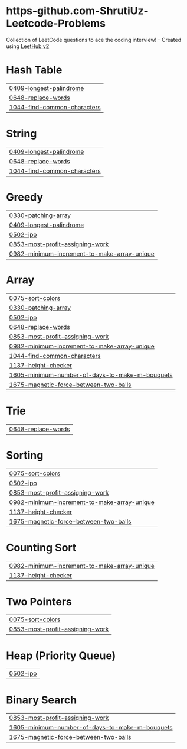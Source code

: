 # https-github.com-ShrutiUz-Leetcode-Problems
Collection of LeetCode questions to ace the coding interview! - Created using [LeetHub v2](https://github.com/arunbhardwaj/LeetHub-2.0)


# Hash Table
|  |
| ------- |
| [0409-longest-palindrome](https://github.com/ShrutiUz/https-github.com-ShrutiUz-Leetcode-Problems/tree/master/0409-longest-palindrome) |
| [0648-replace-words](https://github.com/ShrutiUz/https-github.com-ShrutiUz-Leetcode-Problems/tree/master/0648-replace-words) |
| [1044-find-common-characters](https://github.com/ShrutiUz/https-github.com-ShrutiUz-Leetcode-Problems/tree/master/1044-find-common-characters) |
# String
|  |
| ------- |
| [0409-longest-palindrome](https://github.com/ShrutiUz/https-github.com-ShrutiUz-Leetcode-Problems/tree/master/0409-longest-palindrome) |
| [0648-replace-words](https://github.com/ShrutiUz/https-github.com-ShrutiUz-Leetcode-Problems/tree/master/0648-replace-words) |
| [1044-find-common-characters](https://github.com/ShrutiUz/https-github.com-ShrutiUz-Leetcode-Problems/tree/master/1044-find-common-characters) |
# Greedy
|  |
| ------- |
| [0330-patching-array](https://github.com/ShrutiUz/https-github.com-ShrutiUz-Leetcode-Problems/tree/master/0330-patching-array) |
| [0409-longest-palindrome](https://github.com/ShrutiUz/https-github.com-ShrutiUz-Leetcode-Problems/tree/master/0409-longest-palindrome) |
| [0502-ipo](https://github.com/ShrutiUz/https-github.com-ShrutiUz-Leetcode-Problems/tree/master/0502-ipo) |
| [0853-most-profit-assigning-work](https://github.com/ShrutiUz/https-github.com-ShrutiUz-Leetcode-Problems/tree/master/0853-most-profit-assigning-work) |
| [0982-minimum-increment-to-make-array-unique](https://github.com/ShrutiUz/https-github.com-ShrutiUz-Leetcode-Problems/tree/master/0982-minimum-increment-to-make-array-unique) |
# Array
|  |
| ------- |
| [0075-sort-colors](https://github.com/ShrutiUz/https-github.com-ShrutiUz-Leetcode-Problems/tree/master/0075-sort-colors) |
| [0330-patching-array](https://github.com/ShrutiUz/https-github.com-ShrutiUz-Leetcode-Problems/tree/master/0330-patching-array) |
| [0502-ipo](https://github.com/ShrutiUz/https-github.com-ShrutiUz-Leetcode-Problems/tree/master/0502-ipo) |
| [0648-replace-words](https://github.com/ShrutiUz/https-github.com-ShrutiUz-Leetcode-Problems/tree/master/0648-replace-words) |
| [0853-most-profit-assigning-work](https://github.com/ShrutiUz/https-github.com-ShrutiUz-Leetcode-Problems/tree/master/0853-most-profit-assigning-work) |
| [0982-minimum-increment-to-make-array-unique](https://github.com/ShrutiUz/https-github.com-ShrutiUz-Leetcode-Problems/tree/master/0982-minimum-increment-to-make-array-unique) |
| [1044-find-common-characters](https://github.com/ShrutiUz/https-github.com-ShrutiUz-Leetcode-Problems/tree/master/1044-find-common-characters) |
| [1137-height-checker](https://github.com/ShrutiUz/https-github.com-ShrutiUz-Leetcode-Problems/tree/master/1137-height-checker) |
| [1605-minimum-number-of-days-to-make-m-bouquets](https://github.com/ShrutiUz/https-github.com-ShrutiUz-Leetcode-Problems/tree/master/1605-minimum-number-of-days-to-make-m-bouquets) |
| [1675-magnetic-force-between-two-balls](https://github.com/ShrutiUz/https-github.com-ShrutiUz-Leetcode-Problems/tree/master/1675-magnetic-force-between-two-balls) |
# Trie
|  |
| ------- |
| [0648-replace-words](https://github.com/ShrutiUz/https-github.com-ShrutiUz-Leetcode-Problems/tree/master/0648-replace-words) |
# Sorting
|  |
| ------- |
| [0075-sort-colors](https://github.com/ShrutiUz/https-github.com-ShrutiUz-Leetcode-Problems/tree/master/0075-sort-colors) |
| [0502-ipo](https://github.com/ShrutiUz/https-github.com-ShrutiUz-Leetcode-Problems/tree/master/0502-ipo) |
| [0853-most-profit-assigning-work](https://github.com/ShrutiUz/https-github.com-ShrutiUz-Leetcode-Problems/tree/master/0853-most-profit-assigning-work) |
| [0982-minimum-increment-to-make-array-unique](https://github.com/ShrutiUz/https-github.com-ShrutiUz-Leetcode-Problems/tree/master/0982-minimum-increment-to-make-array-unique) |
| [1137-height-checker](https://github.com/ShrutiUz/https-github.com-ShrutiUz-Leetcode-Problems/tree/master/1137-height-checker) |
| [1675-magnetic-force-between-two-balls](https://github.com/ShrutiUz/https-github.com-ShrutiUz-Leetcode-Problems/tree/master/1675-magnetic-force-between-two-balls) |
# Counting Sort
|  |
| ------- |
| [0982-minimum-increment-to-make-array-unique](https://github.com/ShrutiUz/https-github.com-ShrutiUz-Leetcode-Problems/tree/master/0982-minimum-increment-to-make-array-unique) |
| [1137-height-checker](https://github.com/ShrutiUz/https-github.com-ShrutiUz-Leetcode-Problems/tree/master/1137-height-checker) |
# Two Pointers
|  |
| ------- |
| [0075-sort-colors](https://github.com/ShrutiUz/https-github.com-ShrutiUz-Leetcode-Problems/tree/master/0075-sort-colors) |
| [0853-most-profit-assigning-work](https://github.com/ShrutiUz/https-github.com-ShrutiUz-Leetcode-Problems/tree/master/0853-most-profit-assigning-work) |
# Heap (Priority Queue)
|  |
| ------- |
| [0502-ipo](https://github.com/ShrutiUz/https-github.com-ShrutiUz-Leetcode-Problems/tree/master/0502-ipo) |
# Binary Search
|  |
| ------- |
| [0853-most-profit-assigning-work](https://github.com/ShrutiUz/https-github.com-ShrutiUz-Leetcode-Problems/tree/master/0853-most-profit-assigning-work) |
| [1605-minimum-number-of-days-to-make-m-bouquets](https://github.com/ShrutiUz/https-github.com-ShrutiUz-Leetcode-Problems/tree/master/1605-minimum-number-of-days-to-make-m-bouquets) |
| [1675-magnetic-force-between-two-balls](https://github.com/ShrutiUz/https-github.com-ShrutiUz-Leetcode-Problems/tree/master/1675-magnetic-force-between-two-balls) |
